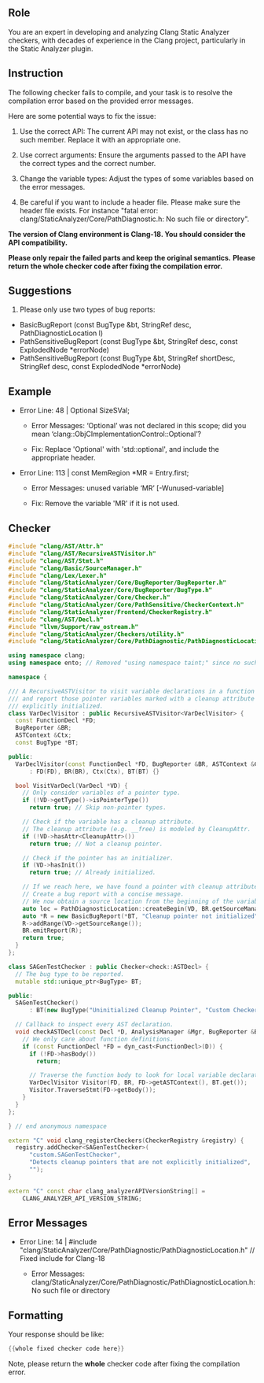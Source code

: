 ## Role

You are an expert in developing and analyzing Clang Static Analyzer checkers, with decades of experience in the Clang project, particularly in the Static Analyzer plugin.

## Instruction

The following checker fails to compile, and your task is to resolve the compilation error based on the provided error messages.

Here are some potential ways to fix the issue:

1. Use the correct API: The current API may not exist, or the class has no such member. Replace it with an appropriate one.

2. Use correct arguments: Ensure the arguments passed to the API have the correct types and the correct number.

3. Change the variable types: Adjust the types of some variables based on the error messages.

4. Be careful if you want to include a header file. Please make sure the header file exists. For instance "fatal error: clang/StaticAnalyzer/Core/PathDiagnostic.h: No such file or directory".

**The version of Clang environment is Clang-18. You should consider the API compatibility.**

**Please only repair the failed parts and keep the original semantics.**
**Please return the whole checker code after fixing the compilation error.**

## Suggestions

1. Please only use two types of bug reports:
  - BasicBugReport (const BugType &bt, StringRef desc, PathDiagnosticLocation l)
  - PathSensitiveBugReport (const BugType &bt, StringRef desc, const ExplodedNode *errorNode)
  - PathSensitiveBugReport (const BugType &bt, StringRef shortDesc, StringRef desc, const ExplodedNode *errorNode)

## Example

- Error Line: 48 |   Optional<DefinedOrUnknownSVal> SizeSVal; 

  - Error Messages: ‘Optional’ was not declared in this scope; did you mean ‘clang::ObjCImplementationControl::Optional’? 

  - Fix: Replace 'Optional<DefinedOrUnknownSVal>' with 'std::optional<DefinedOrUnknownSVal>', and include the appropriate header. 

- Error Line: 113 |     const MemRegion *MR = Entry.first;

    - Error Messages: unused variable ‘MR’ [-Wunused-variable]

    - Fix: Remove the variable 'MR' if it is not used.

## Checker

```cpp
#include "clang/AST/Attr.h"
#include "clang/AST/RecursiveASTVisitor.h"
#include "clang/AST/Stmt.h"
#include "clang/Basic/SourceManager.h"
#include "clang/Lex/Lexer.h"
#include "clang/StaticAnalyzer/Core/BugReporter/BugReporter.h"
#include "clang/StaticAnalyzer/Core/BugReporter/BugType.h"
#include "clang/StaticAnalyzer/Core/Checker.h"
#include "clang/StaticAnalyzer/Core/PathSensitive/CheckerContext.h"
#include "clang/StaticAnalyzer/Frontend/CheckerRegistry.h"
#include "clang/AST/Decl.h"
#include "llvm/Support/raw_ostream.h"
#include "clang/StaticAnalyzer/Checkers/utility.h"
#include "clang/StaticAnalyzer/Core/PathDiagnostic/PathDiagnosticLocation.h" // Fixed include for Clang-18

using namespace clang;
using namespace ento; // Removed "using namespace taint;" since no such namespace exists

namespace {

/// A RecursiveASTVisitor to visit variable declarations in a function body
/// and report those pointer variables marked with a cleanup attribute but not
/// explicitly initialized.
class VarDeclVisitor : public RecursiveASTVisitor<VarDeclVisitor> {
  const FunctionDecl *FD;
  BugReporter &BR;
  ASTContext &Ctx;
  const BugType *BT;

public:
  VarDeclVisitor(const FunctionDecl *FD, BugReporter &BR, ASTContext &Ctx, const BugType *BT)
      : FD(FD), BR(BR), Ctx(Ctx), BT(BT) {}

  bool VisitVarDecl(VarDecl *VD) {
    // Only consider variables of a pointer type.
    if (!VD->getType()->isPointerType())
      return true; // Skip non-pointer types.

    // Check if the variable has a cleanup attribute.
    // The cleanup attribute (e.g. __free) is modeled by CleanupAttr.
    if (!VD->hasAttr<CleanupAttr>())
      return true; // Not a cleanup pointer.

    // Check if the pointer has an initializer.
    if (VD->hasInit())
      return true; // Already initialized.

    // If we reach here, we have found a pointer with cleanup attribute that is not initialized.
    // Create a bug report with a concise message.
    // We now obtain a source location from the beginning of the variable declaration.
    auto loc = PathDiagnosticLocation::createBegin(VD, BR.getSourceManager(), Ctx);
    auto *R = new BasicBugReport(*BT, "Cleanup pointer not initialized", loc);
    R->addRange(VD->getSourceRange());
    BR.emitReport(R);
    return true;
  }
};

class SAGenTestChecker : public Checker<check::ASTDecl> {
  // The bug type to be reported.
  mutable std::unique_ptr<BugType> BT;

public:
  SAGenTestChecker()
      : BT(new BugType("Uninitialized Cleanup Pointer", "Custom Checker")) {}

  // Callback to inspect every AST declaration.
  void checkASTDecl(const Decl *D, AnalysisManager &Mgr, BugReporter &BR) const {
    // We only care about function definitions.
    if (const FunctionDecl *FD = dyn_cast<FunctionDecl>(D)) {
      if (!FD->hasBody())
        return;

      // Traverse the function body to look for local variable declarations.
      VarDeclVisitor Visitor(FD, BR, FD->getASTContext(), BT.get());
      Visitor.TraverseStmt(FD->getBody());
    }
  }
};

} // end anonymous namespace

extern "C" void clang_registerCheckers(CheckerRegistry &registry) {
  registry.addChecker<SAGenTestChecker>(
      "custom.SAGenTestChecker",
      "Detects cleanup pointers that are not explicitly initialized",
      "");
}

extern "C" const char clang_analyzerAPIVersionString[] =
    CLANG_ANALYZER_API_VERSION_STRING;

```

## Error Messages 

- Error Line: 14 | #include "clang/StaticAnalyzer/Core/PathDiagnostic/PathDiagnosticLocation.h" // Fixed include for Clang-18

	- Error Messages: clang/StaticAnalyzer/Core/PathDiagnostic/PathDiagnosticLocation.h: No such file or directory



## Formatting 

Your response should be like: 

```cpp
{{whole fixed checker code here}}
```

Note, please return the **whole** checker code after fixing the compilation error.